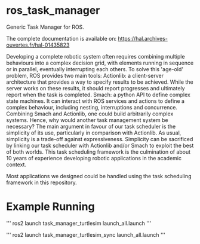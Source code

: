 ros_task_manager
================

Generic Task Manager for ROS. 

The complete documentation is available on:
https://hal.archives-ouvertes.fr/hal-01435823

Developing a complete robotic system often requires combining multiple
behaviours into a complex decision grid, with elements running in sequence or
in parallel, eventually interrupting each others. To solve this 'age-old'
problem, ROS provides two main tools: Actionlib: a client-server architecture
that provides a way to specify results to be achieved. While the server works
on these results, it should report progresses and ultimately report when the
task is completed. Smach: a python API to define complex state machines. It can
interact with ROS services and actions to define a complex behaviour, including
nesting, interruptions and concurrence. Combining Smach and Actionlib, one
could build arbitrarily complex systems. Hence, why would another task
management system be necessary? The main argument in favour of our task
scheduler is the simplicity of its use, particularly in comparison with
Actionlib. As usual, simplicity is a trade-off against expressiveness.
Simplicity can be sacrificed by linking our task scheduler with Actionlib
and/or Smach to exploit the best of both worlds. This task scheduling framework
is the culmination of about 10 years of experience developing robotic
applications in the academic context. 

Most applications we designed could be handled using the task scheduling framework in this repository.

# Example Running
'''
ros2 launch task_manager_turtlesim launch_all.launch
'''

'''
ros2 launch task_manager_turtlesim_sync launch_all.launch 
'''
